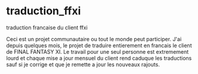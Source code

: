 # traduction_ffxi
traduction francaise du client ffxi

Ceci est un projet communautaire ou tout le monde peut participer. J'ai depuis quelques mois, le projet de traduire entierement en francais le client de FINAL FANTASY XI. Le travail pour une seul personne est extremement lourd et chaque mise a jour mensuel du client rend caduque les traductions sauf si je corrige et que je remette a jour les nouveaux rajouts. 
